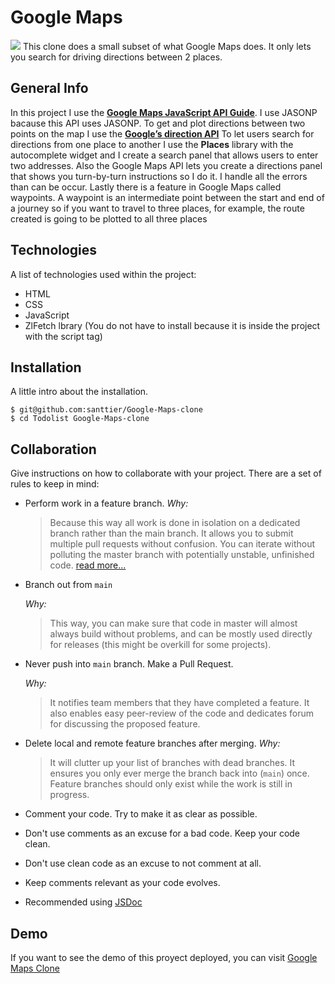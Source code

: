 # Google Maps
![](https://learnjavascript.today/images/comps/google-map.gif)
This clone does a small subset of what Google Maps does. It only lets you search for driving directions between 2 places.
## General Info
In this project I use the **[ Google Maps JavaScript API Guide](https://developers.google.com/maps/documentation/javascript/overview " Google Maps JavaScript API Guide")**.
I use JASONP bacause this API uses JASONP. To get and plot directions between two points on the map I use the **[Google’s direction API](https://developers.google.com/maps/documentation/javascript/directions "Google’s direction API")** 
To let users search for directions from one place to another I use the **Places** library with the autocomplete widget and I create a search panel that allows users to enter two addresses.
Also the Google Maps API lets you create a directions panel that shows you turn-by-turn instructions so I do it. I handle all the errors than can be occur. Lastly there is a feature 
in Google Maps called waypoints. A waypoint is an intermediate point between the start and end of a journey so if you want to travel to three places, for example, the route created is going to be plotted to all three places
## Technologies
A list of technologies used within the project:
- HTML
- CSS
- JavaScript
- ZlFetch lbrary (You do not have to install because it is inside the project with the script tag)

## Installation
A little intro about the installation. 
```
$ git@github.com:santtier/Google-Maps-clone
$ cd Todolist Google-Maps-clone
```

## Collaboration
Give instructions on how to collaborate with your project.
There are a set of rules to keep in mind:

- Perform work in a feature branch.
  _Why:_
  > Because this way all work is done in isolation on a dedicated branch rather than the main branch. It allows you to submit multiple pull requests without confusion. You can iterate without polluting the master branch with potentially unstable, unfinished code. [read more...](https://www.atlassian.com/git/tutorials/comparing-workflows#feature-branch-workflow)
- Branch out from `main`

  _Why:_

  > This way, you can make sure that code in master will almost always build without problems, and can be mostly used directly for releases (this might be overkill for some projects).

- Never push into `main` branch. Make a Pull Request.

  _Why:_

  > It notifies team members that they have completed a feature. It also enables easy peer-review of the code and dedicates forum for discussing the proposed feature.

- Delete local and remote feature branches after merging.
  _Why:_
  > It will clutter up your list of branches with dead branches. It ensures you only ever merge the branch back into (`main`) once. Feature branches should only exist while the work is still in progress.

- Comment your code. Try to make it as clear as possible.
- Don't use comments as an excuse for a bad code. Keep your code clean.
- Don't use clean code as an excuse to not comment at all.
- Keep comments relevant as your code evolves.
- Recommended using [JSDoc](https://www.youtube.com/watch?v=r0H-acWQS6c)

## Demo
If you want to see the demo of this proyect deployed, you can visit [Google Maps Clone](https://santtier.github.io/Google-Maps-Clone/ "Google Maps Clone")
